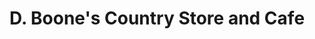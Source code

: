 ---
title: "D. Boone's Country Store and Cafe"
url: /florence/d-boones-country-store-and-cafe/
shop: Lebensmittel
---